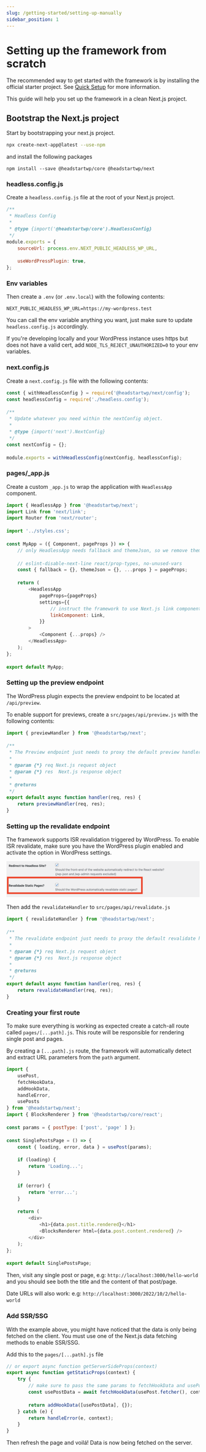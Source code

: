 ```yaml
---
slug: /getting-started/setting-up-manually
sidebar_position: 1
---
```

# Setting up the framework from scratch

The recommended way to get started with the framework is by installing the official starter project. See [Quick Setup](/docs/getting-started/quick-setup/) for more information.

This guide will help you set up the framework in a clean Next.js project.

## Bootstrap the Next.js project

Start by bootstrapping your next.js project.

```bash
npx create-next-app@latest --use-npm
```

and install the following packages

```
npm install --save @headstartwp/core @headstartwp/next
```

### headless.config.js

Create a `headless.config.js` file at the root of your Next.js project.

```js title="headless.config.js"
/**
 * Headless Config
 *
 * @type {import('@headstartwp/core').HeadlessConfig}
 */
module.exports = {
	sourceUrl: process.env.NEXT_PUBLIC_HEADLESS_WP_URL,

	useWordPressPlugin: true,
};
```

### Env variables

Then create a `.env` (or `.env.local`) with the following contents:

```
NEXT_PUBLIC_HEADLESS_WP_URL=https://my-wordpress.test
```

You can call the env variable anything you want, just make sure to update `headless.config.js` accordingly.

If you're developing locally and your WordPress instance uses https but does not have a valid cert, add `NODE_TLS_REJECT_UNAUTHORIZED=0` to your env variables.

### next.config.js

Create a `next.config.js` file with the following contents:

```js title=next.config.js
const { withHeadlessConfig } = require('@headstartwp/next/config');
const headlessConfig = require('./headless.config');

/**
 * Update whatever you need within the nextConfig object.
 *
 * @type {import('next').NextConfig}
 */
const nextConfig = {};

module.exports = withHeadlessConfig(nextConfig, headlessConfig);
```

### pages/_app.js

Create a custom `_app.js` to wrap the application with `HeadlessApp` component.

```js title=src/pages/_app.js
import { HeadlessApp } from '@headstartwp/next';
import Link from 'next/link';
import Router from 'next/router';

import '../styles.css';

const MyApp = ({ Component, pageProps }) => {
    // only HeadlessApp needs fallback and themeJson, so we remove them from the props we pass down to the pages

	// eslint-disable-next-line react/prop-types, no-unused-vars
	const { fallback = {}, themeJson = {}, ...props } = pageProps;

	return (
		<HeadlessApp
			pageProps={pageProps}
			settings={{
                // instruct the framework to use Next.js link component or your own version
				linkComponent: Link,
			}}
		>
			<Component {...props} />
		</HeadlessApp>
	);
};

export default MyApp;
```

### Setting up the preview endpoint

The WordPress plugin expects the preview endpoint to be located at `/api/preview`.

To enable support for previews, create a `src/pages/api/preview.js` with the following contents:

```js title=src/pages/api/preview.js
import { previewHandler } from '@headstartwp/next';

/**
 * The Preview endpoint just needs to proxy the default preview handler
 *
 * @param {*} req Next.js request object
 * @param {*} res  Next.js response object
 *
 * @returns
 */
export default async function handler(req, res) {
	return previewHandler(req, res);
}
```

### Setting up the revalidate endpoint

The framework supports ISR revalidation triggered by WordPress. To enable ISR revalidate, make sure you have the WordPress plugin enabled and activate the option in WordPress settings.

![ISR Option](../../static/img/revalidate-option.png)

Then add the `revalidateHandler` to `src/pages/api/revalidate.js`

```js title=src/pages/api/revalidate.js
import { revalidateHandler } from '@headstartwp/next';

/**
 * The revalidate endpoint just needs to proxy the default revalidate handler
 *
 * @param {*} req Next.js request object
 * @param {*} res  Next.js response object
 *
 * @returns
 */
export default async function handler(req, res) {
	return revalidateHandler(req, res);
}
```

### Creating your first route

To make sure everything is working as expected create a catch-all route called `pages/[...path].js`. This route will be responsible for rendering single post and pages.

By creating a `[...path].js` route, the framework will automatically detect and extract URL parameters from the `path` argument.

```js title=src/pages/[...path].js
import {
	usePost,
	fetchHookData,
	addHookData,
	handleError,
	usePosts
} from '@headstartwp/next';
import { BlocksRenderer } from '@headstartwp/core/react';

const params = { postType: ['post', 'page' ] };

const SinglePostsPage = () => {
	const { loading, error, data } = usePost(params);

	if (loading) {
		return 'Loading...';
	}

	if (error) {
		return 'error...';
	}

	return (
		<div>
			<h1>{data.post.title.rendered}</h1>
            <BlocksRenderer html={data.post.content.rendered} />
		</div>
	);
};

export default SinglePostsPage;
```

Then, visit any single post or page, e.g: `http://localhost:3000/hello-world` and you should see both the title and the content of that post/page.

Date URLs will also work: e.g: `http://localhost:3000/2022/10/2/hello-world`

### Add SSR/SSG

With the example above, you might have noticed that the data is only being fetched on the client. You must use one of the Next.js data fetching methods to enable SSR/SSG.

Add this to the `pages/[...path].js` file

```js title="src/pages/[...path].js"
// or export async function getServerSideProps(context)
export async function getStaticProps(context) {
	try {
        // make sure to pass the same params to fetchHookData and usePost
        const usePostData = await fetchHookData(usePost.fetcher(), context, { params });

		return addHookData([usePostData], {});
	} catch (e) {
		return handleError(e, context);
	}
}
```

Then refresh the page and voilá! Data is now being fetched on the server.
